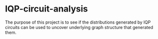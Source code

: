 # IQP-circuit-analysis
The purpose of this project is to see if the distributions generated by IQP circuits can be used to uncover underlying graph structure that generated them.

